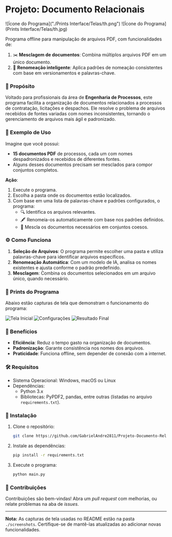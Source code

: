 # Projeto: Documento Relacionais
![Ícone do Programa]("./Prints Interface/Telas/th.png")
![Ícone do Programa](Prints Interface/Telas/th.jpg)

Programa offline para manipulação de arquivos PDF, com funcionalidades de:

1. ✂️ **Mesclagem de documentos**: Combina múltiplos arquivos PDF em um único documento.
2. 📝 **Renomeação inteligente**: Aplica padrões de nomeação consistentes com base em versionamentos e palavras-chave.

### 🎯 Propósito

Voltado para profissionais da área de **Engenharia de Processos**, este programa facilita a organização de documentos relacionados a processos de contratação, licitações e despachos. Ele resolve o problema de arquivos recebidos de fontes variadas com nomes inconsistentes, tornando o gerenciamento de arquivos mais ágil e padronizado.

### 📂 Exemplo de Uso

Imagine que você possui:

- **15 documentos PDF** de processos, cada um com nomes despadronizados e recebidos de diferentes fontes.
- Alguns desses documentos precisam ser mesclados para compor conjuntos completos.

**Ação**:

1. Execute o programa.
2. Escolha a pasta onde os documentos estão localizados.
3. Com base em uma lista de palavras-chave e padrões configurados, o programa:
   - 🔍 Identifica os arquivos relevantes.
   - 🖋️ Renomeia-os automaticamente com base nos padrões definidos.
   - 📎 Mescla os documentos necessários em conjuntos coesos.

### ⚙️ Como Funciona

1. **Seleção de Arquivos**: O programa permite escolher uma pasta e utiliza palavras-chave para identificar arquivos específicos.
2. **Renomeação Automática**: Com um modelo de IA, analisa os nomes existentes e ajusta conforme o padrão predefinido.
3. **Mesclagem**: Combina os documentos selecionados em um arquivo único, quando necessário.

### 📸 Prints do Programa

Abaixo estão capturas de tela que demonstram o funcionamento do programa:

![Tela Inicial](./Print/home.png)
![Configurações](./screenshots/configuracoes.png)
![Resultado Final](./screenshots/resultado_final.png)

### 🌟 Benefícios

- **Eficiência**: Reduz o tempo gasto na organização de documentos.
- **Padronização**: Garante consistência nos nomes dos arquivos.
- **Praticidade**: Funciona offline, sem depender de conexão com a internet.

### 🛠️ Requisitos

- Sistema Operacional: Windows, macOS ou Linux
- Dependências:
  - Python 3.x
  - Bibliotecas: PyPDF2, pandas, entre outras (listadas no arquivo `requirements.txt`).

### 🚀 Instalação

1. Clone o repositório:
   ```bash
   git clone https://github.com/GabrielAndre2811/Projeto-Documento-Relacionais.git
   ```
2. Instale as dependências:
   ```bash
   pip install -r requirements.txt
   ```
3. Execute o programa:
   ```bash
   python main.py
   ```

### 🤝 Contribuições

Contribuições são bem-vindas! Abra um *pull request* com melhorias, ou relate problemas na aba de *issues*.

---

**Nota:** As capturas de tela usadas no README estão na pasta `./screenshots`. Certifique-se de mantê-las atualizadas ao adicionar novas funcionalidades.

